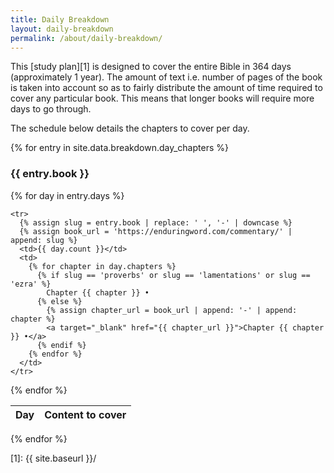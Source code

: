 ```yaml
---
title: Daily Breakdown
layout: daily-breakdown
permalink: /about/daily-breakdown/
---
```


This [study plan][1] is designed to cover the entire Bible in 364 days
(approximately 1 year). The amount of text i.e. number of pages of the book is
taken into account so as to fairly distribute the amount of time required to
cover any particular book. This means that longer books will require more days
to go through.

The schedule below details the chapters to cover per day.

{% for entry in site.data.breakdown.day_chapters %}
<h3>{{ entry.book }}</h3>

<table>
  <thead>
    <tr>
      <th>Day</th>
      <th>Content to cover</th>
    </tr>
  </thead>
  <tbody>
  {% for day in entry.days %}

    <tr>
      {% assign slug = entry.book | replace: ' ', '-' | downcase %}
      {% assign book_url = 'https://enduringword.com/commentary/' | append: slug %}
      <td>{{ day.count }}</td>
      <td>
        {% for chapter in day.chapters %}
          {% if slug == 'proverbs' or slug == 'lamentations' or slug == 'ezra' %}
            Chapter {{ chapter }} •
          {% else %}
            {% assign chapter_url = book_url | append: '-' | append: chapter %}
            <a target="_blank" href="{{ chapter_url }}">Chapter {{ chapter }} •</a>
          {% endif %}
        {% endfor %}
      </td>
    </tr>

  {% endfor %}
  </tbody>
</table>

{% endfor %}

[1]: {{ site.baseurl }}/
